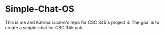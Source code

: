 # Simple-Chat-OS
This is me and Katrina Lucero's repo for CSC 345's project 4. The goal is to create a simple-chat for CSC 345 yuh.
